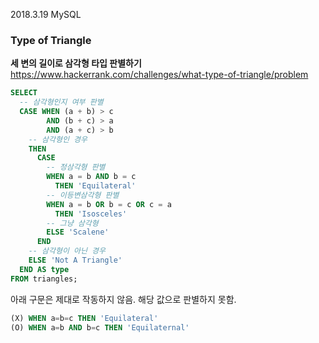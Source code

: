 
2018.3.19 MySQL
### Type of Triangle
__세 변의 길이로 삼각형 타입 판별하기__
https://www.hackerrank.com/challenges/what-type-of-triangle/problem



```sql
SELECT
  -- 삼각형인지 여부 판별
  CASE WHEN (a + b) > c
        AND (b + c) > a
        AND (a + c) > b
    -- 삼각형인 경우
    THEN
      CASE
        -- 정삼각형 판별
        WHEN a = b AND b = c
          THEN 'Equilateral'  
        -- 이등변삼각형 판별
        WHEN a = b OR b = c OR c = a
          THEN 'Isosceles'
        -- 그냥 삼각형
        ELSE 'Scalene'
      END
    -- 삼각형이 아닌 경우
    ELSE 'Not A Triangle'
  END AS type
FROM triangles;
```

아래 구문은 제대로 작동하지 않음. 해당 값으로 판별하지 못함.
```sql
(X) WHEN a=b=c THEN 'Equilateral'
(O) WHEN a=b AND b=c THEN 'Equilaternal'
```
